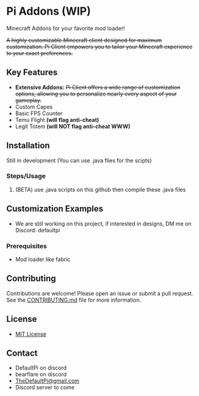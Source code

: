 # Pi Addons (WIP)
Minecraft Addons for your favorite mod loader!

~~A highly customizable Minecraft client designed for maximum customization. Pi Client empowers you to tailor your Minecraft experience to your exact preferences.~~

## Key Features

*   **Extensive Addons:**  ~~Pi Client offers a wide range of customization options, allowing you to personalize nearly every aspect of your gameplay.~~
*   Custom Capes
*   Basic FPS Counter
*   Temu Flight **(will flag anti-cheat)**
*   Legit Totem **(will NOT flag anti-cheat WWW)**
## Installation

Still in development (You can use .java flies for the scipts)

### Steps/Usage

1. (BETA) use .java scripts on this github then compile these .java files
   
## Customization Examples
*   We are still working on this project, if interested in designs, DM me on Discord: defaultpi

### Prerequisites

*   Mod loader like fabric

## Contributing

Contributions are welcome! Please open an issue or submit a pull request. See the [CONTRIBUTING.md](CONTRIBUTING.md) file for more information.

## License

*   [MIT License](LICENSE)

## Contact

*   DefaultPi on discord
*   bearflare on discord
*   [TheDefaultPi@gmail.com](mailto:TheDefaultPi@gmail.com)
*   Discord server to come

